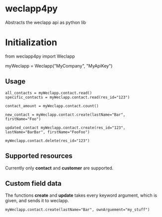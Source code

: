 # weclapp4py
Abstracts the weclapp api as python lib

# Initialization
from weclapp4py import Weclapp

myWeclapp = Weclapp("MyCompany", "MyApiKey")

## Usage
~~~~
all_contacts = myWeclapp.contact.read()
specific_contacts = myWeclapp.contact.read(res_id="123")

contact_amount = myWeclapp.contact.count()

new_contact = myWeclapp.contact.create(lastName="Bar", firstName="Foo")

updated_contact myWeclapp.contact.create(res_id="123", lastName="BarBar", firstName="FooFoo")

myWeclapp.contact.delete(res_id="123")
~~~~
## Supported resources
Currently only **contact** and **customer** are supported.

## Custom field data
The functions **create** and **update** takes every keyword argument, which is given, and sends it to weclapp.
~~~~
myWeclapp.contact.create(lastName="Bar", ownArguement="my_stuff")
~~~~

